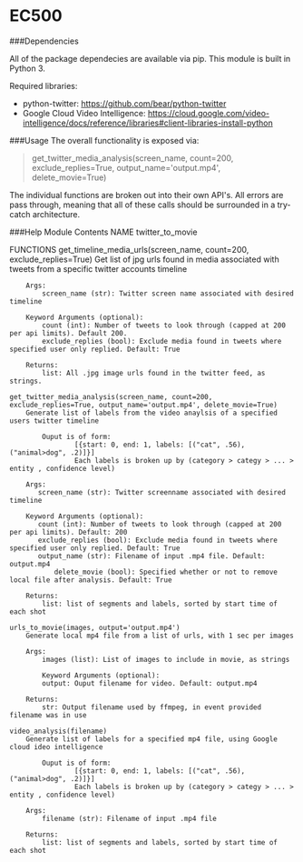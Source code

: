 # EC500

###Dependencies

All of the package dependecies are available via pip. This module is built in Python 3.

Required libraries:
* python-twitter: https://github.com/bear/python-twitter
* Google Cloud Video Intelligence: https://cloud.google.com/video-intelligence/docs/reference/libraries#client-libraries-install-python

###Usage 
The overall functionality is exposed via:
> get_twitter_media_analysis(screen_name, count=200, exclude_replies=True, output_name='output.mp4', delete_movie=True)

The individual functions are broken out into their own API's. 
All errors are pass through, meaning that all of these calls should be surrounded in a try-catch architecture. 

###Help Module Contents
NAME
    twitter_to_movie

FUNCTIONS
    get_timeline_media_urls(screen_name, count=200, exclude_replies=True)
        Get list of jpg urls found in media associated with tweets from a specific twitter accounts timeline
        
        Args:
            screen_name (str): Twitter screen name associated with desired timeline
        
        Keyword Arguments (optional):
            count (int): Number of tweets to look through (capped at 200 per api limits). Default 200.
            exclude_replies (bool): Exclude media found in tweets where specified user only replied. Default: True
        
        Returns:
            list: All .jpg image urls found in the twitter feed, as strings.
    
    get_twitter_media_analysis(screen_name, count=200, exclude_replies=True, output_name='output.mp4', delete_movie=True)
        Generate list of labels from the video anaylsis of a specified users twitter timeline
        
            Ouput is of form: 
                    [{start: 0, end: 1, labels: [("cat", .56), ("animal>dog", .2)]}]
                    Each labels is broken up by (category > categy > ... > entity , confidence level)
        
        Args:
           screen_name (str): Twitter screenname associated with desired timeline
        
        Keyword Arguments (optional):
           count (int): Number of tweets to look through (capped at 200 per api limits). Default: 200
           exclude_replies (bool): Exclude media found in tweets where specified user only replied. Default: True
           output_name (str): Filename of input .mp4 file. Default: output.mp4
               delete_movie (bool): Specified whether or not to remove local file after analysis. Default: True
        
        Returns:
            list: list of segments and labels, sorted by start time of each shot
    
    urls_to_movie(images, output='output.mp4')
        Generate local mp4 file from a list of urls, with 1 sec per images
        
        Args:
            images (list): List of images to include in movie, as strings
        
            Keyword Arguments (optional):
            output: Ouput filename for video. Default: output.mp4
        
        Returns:
            str: Output filename used by ffmpeg, in event provided filename was in use
    
    video_analysis(filename)
        Generate list of labels for a specified mp4 file, using Google cloud ideo intelligence
        
            Ouput is of form: 
                    [{start: 0, end: 1, labels: [("cat", .56), ("animal>dog", .2)]}]
                    Each labels is broken up by (category > categy > ... > entity , confidence level)
        
        Args:
            filename (str): Filename of input .mp4 file
        
        Returns:
            list: list of segments and labels, sorted by start time of each shot
